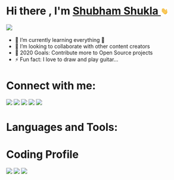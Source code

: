 <h1> Hi there , I'm <a href="https://www.linkedin.com/in/shubhin151/">Shubham Shukla </a> <img src="https://raw.githubusercontent.com/ABSphreak/ABSphreak/master/gifs/Hi.gif" width="4%"></a></h1>
<a href="https://github.com/shubh-151/">
            <img src="https://komarev.com/ghpvc/?username=shubh-151">
        </a>

- 🌱 I’m currently learning everything 🤣
- 👯 I’m looking to collaborate with other content creators
- 🥅 2020 Goals: Contribute more to Open Source projects
- ⚡ Fun fact: I love to draw and play guitar...


<h1>Connect with me:</h1>

<a href="https://www.linkedin.com/in/shubhin151/"><img src="logo/linkedin.png" width="40" /></a>
<a href="https://github.com/shubh-151/"><img src="logo/github-logo.png" width="40" /></a>
<a href="https://www.facebook.com/shubham.shukla.52035772/"><img src="logo/facebook.png" width="40" /></a>
<a href="https://twitter.com/SHUBHAM90411190"><img src="logo/twitter.png" width="40" /></a>
<a href="https://www.instagram.com/shubhin1511/"><img src="logo/instagram.png" width="40" /></a>
<br>

<h1>Languages and Tools:</h1>


 <h1>Coding Profile</h1>
 <a href="https://www.hackerrank.com/shubhin151"><img src="logo/github-logo.png" width="40" /></a>
 <a href="https://auth.geeksforgeeks.org/user/shubhin151/profile"><img src="logo/gfg.png" width="40"></a>
 <a href="https://github.com/shubh-151/"><img src="logo/github-logo.png" width="40" /></a>






